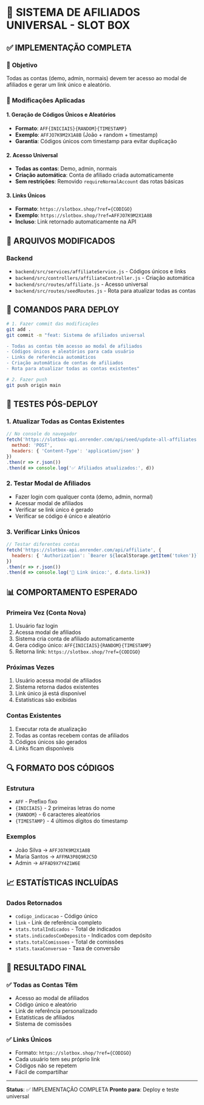 # 🎯 SISTEMA DE AFILIADOS UNIVERSAL - SLOT BOX

## ✅ IMPLEMENTAÇÃO COMPLETA

### 🎯 **Objetivo**
Todas as contas (demo, admin, normais) devem ter acesso ao modal de afiliados e gerar um link único e aleatório.

### 🔧 **Modificações Aplicadas**

#### 1. **Geração de Códigos Únicos e Aleatórios**
- **Formato**: `AFF{INICIAIS}{RANDOM}{TIMESTAMP}`
- **Exemplo**: `AFFJO7K9M2X1A8B` (João + random + timestamp)
- **Garantia**: Códigos únicos com timestamp para evitar duplicação

#### 2. **Acesso Universal**
- **Todas as contas**: Demo, admin, normais
- **Criação automática**: Conta de afiliado criada automaticamente
- **Sem restrições**: Removido `requireNormalAccount` das rotas básicas

#### 3. **Links Únicos**
- **Formato**: `https://slotbox.shop/?ref={CODIGO}`
- **Exemplo**: `https://slotbox.shop/?ref=AFFJO7K9M2X1A8B`
- **Incluso**: Link retornado automaticamente na API

## 📁 **ARQUIVOS MODIFICADOS**

### Backend
- `backend/src/services/affiliateService.js` - Códigos únicos e links
- `backend/src/controllers/affiliateController.js` - Criação automática
- `backend/src/routes/affiliate.js` - Acesso universal
- `backend/src/routes/seedRoutes.js` - Rota para atualizar todas as contas

## 🚀 **COMANDOS PARA DEPLOY**

```bash
# 1. Fazer commit das modificações
git add .
git commit -m "feat: Sistema de afiliados universal

- Todas as contas têm acesso ao modal de afiliados
- Códigos únicos e aleatórios para cada usuário
- Links de referência automáticos
- Criação automática de contas de afiliados
- Rota para atualizar todas as contas existentes"

# 2. Fazer push
git push origin main
```

## 🧪 **TESTES PÓS-DEPLOY**

### 1. **Atualizar Todas as Contas Existentes**
```javascript
// No console do navegador
fetch('https://slotbox-api.onrender.com/api/seed/update-all-affiliates', {
  method: 'POST',
  headers: { 'Content-Type': 'application/json' }
})
.then(r => r.json())
.then(d => console.log('✅ Afiliados atualizados:', d))
```

### 2. **Testar Modal de Afiliados**
- Fazer login com qualquer conta (demo, admin, normal)
- Acessar modal de afiliados
- Verificar se link único é gerado
- Verificar se código é único e aleatório

### 3. **Verificar Links Únicos**
```javascript
// Testar diferentes contas
fetch('https://slotbox-api.onrender.com/api/affiliate', {
  headers: { 'Authorization': `Bearer ${localStorage.getItem('token')}` }
})
.then(r => r.json())
.then(d => console.log('🔗 Link único:', d.data.link))
```

## 📊 **COMPORTAMENTO ESPERADO**

### **Primeira Vez (Conta Nova)**
1. Usuário faz login
2. Acessa modal de afiliados
3. Sistema cria conta de afiliado automaticamente
4. Gera código único: `AFF{INICIAIS}{RANDOM}{TIMESTAMP}`
5. Retorna link: `https://slotbox.shop/?ref={CODIGO}`

### **Próximas Vezes**
1. Usuário acessa modal de afiliados
2. Sistema retorna dados existentes
3. Link único já está disponível
4. Estatísticas são exibidas

### **Contas Existentes**
1. Executar rota de atualização
2. Todas as contas recebem contas de afiliados
3. Códigos únicos são gerados
4. Links ficam disponíveis

## 🔍 **FORMATO DOS CÓDIGOS**

### **Estrutura**
- `AFF` - Prefixo fixo
- `{INICIAIS}` - 2 primeiras letras do nome
- `{RANDOM}` - 6 caracteres aleatórios
- `{TIMESTAMP}` - 4 últimos dígitos do timestamp

### **Exemplos**
- João Silva → `AFFJO7K9M2X1A8B`
- Maria Santos → `AFFMA3P8Q9R2C5D`
- Admin → `AFFAD9X7Y4Z1W6E`

## 📈 **ESTATÍSTICAS INCLUÍDAS**

### **Dados Retornados**
- `codigo_indicacao` - Código único
- `link` - Link de referência completo
- `stats.totalIndicados` - Total de indicados
- `stats.indicadosComDeposito` - Indicados com depósito
- `stats.totalComissoes` - Total de comissões
- `stats.taxaConversao` - Taxa de conversão

## 🎯 **RESULTADO FINAL**

### ✅ **Todas as Contas Têm**
- Acesso ao modal de afiliados
- Código único e aleatório
- Link de referência personalizado
- Estatísticas de afiliados
- Sistema de comissões

### ✅ **Links Únicos**
- Formato: `https://slotbox.shop/?ref={CODIGO}`
- Cada usuário tem seu próprio link
- Códigos não se repetem
- Fácil de compartilhar

---

**Status**: ✅ IMPLEMENTAÇÃO COMPLETA
**Pronto para**: Deploy e teste universal
